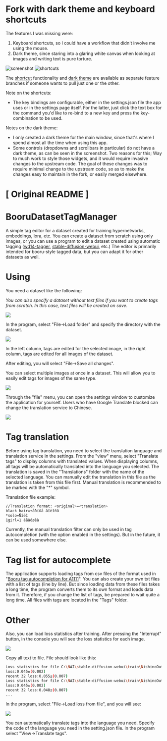 # Fork with dark theme and keyboard shortcuts
The features I was missing were:
1. Keyboard shortcuts, so I could have a workflow that didn't involve me using the mouse.
2. Dark theme, since staring into a glaring white canvas when looking at images and writing text is pure torture.

![screenshot](https://github.com/jojje/BooruDatasetTagManager/assets/134889/b728ab8a-d0b8-4c1f-8fe6-b5c9c71d13fe)
![shortcuts](https://github.com/jojje/BooruDatasetTagManager/assets/134889/95f552c9-869b-432b-82c6-6e5bfdaf9e4e)

The [shortcut](https://github.com/jojje/BooruDatasetTagManager/tree/feat/keyboard-shortcuts) functionality and [dark theme](https://github.com/jojje/BooruDatasetTagManager/tree/feat/dark-theme) are available as separate feature branches if someone wants to pull just one or the other.

Note on the shortcuts:
* The key bindings are configurable, either in the settings.json file the app uses or in the settings page itself. For the latter, just click the text box for the command you'd like to re-bind to a new key and press the key-combination to be used.

Notes on the dark theme:
* I only created a dark theme for the main window, since that's where I spend almost all the time when using this app.
* Some controls (dropdowns and scrollbars in particular) do not have a dark theme, as can be seen in the screenshot. Two reasons for this; Way to much work to style those widgets, and it would require invasive changes to the upstream code. The goal of these changes was to require minimal change to the upstream code, so as to make the changes easy to maintain in the fork, or easily merged elsewhere.

# [ Original README ]
# BooruDatasetTagManager
A simple tag editor for a dataset created for training hypernetworks, embeddings, lora, etc. You can create a dataset from scratch using only images, or you can use a program to edit a dataset created using automatic tagging ([wd14-tagger](https://github.com/toriato/stable-diffusion-webui-wd14-tagger), [stable-diffusion-webui](https://github.com/AUTOMATIC1111/stable-diffusion-webui), etc.)
The editor is primarily intended for booru-style tagged data, but you can adapt it for other datasets as well.
# Using
You need a dataset like the following:

*You can also specify a dataset without text files if you want to create tags from scratch. In this case, text files will be created on save.*

![](https://user-images.githubusercontent.com/1236582/198582869-be2938a7-f7b2-4ad9-8e8c-a53604a24c2d.jpg)



In the program, select "File->Load folder" and specify the directory with the dataset.

![](https://user-images.githubusercontent.com/1236582/230425218-7718cc79-ba36-48c9-b08f-c36d72633eee.png)

In the left column, tags are edited for the selected image, in the right column, tags are edited for all images of the dataset.

After editing, you will select "File->Save all changes".

You can select multiple images at once in a dataset. This will allow you to easily edit tags for images of the same type.

![](https://user-images.githubusercontent.com/1236582/230428077-a1e3a724-d5fc-4cf6-a187-e7090c381762.png)

Through the "file" menu, you can open the settings window to customize the application for yourself. Users who have Google Translate blocked can change the translation service to Chinese.

![](https://user-images.githubusercontent.com/1236582/230429522-9ae76b82-f8d7-4f24-81e4-8c7072bd412c.png)

# Tag translation

Before using tag translation, you need to select the translation language and translation service in the settings.
From the "view" menu, select "Translate tags" to display columns with translated values. When displaying columns, all tags will be automatically translated into the language you selected. The translation is saved in the "Translations" folder with the name of the selected language. You can manually edit the translation in this file as the translation is taken from this file first. Manual translation is recommended to be marked with the "*" symbol.

Translation file example:
```bash
//Translation format: <original>=<translation>
black hair=÷åðíûå âîëîñû
*solo=Ñîëî
1girl=1 äåâóøêà
```

Currently, the manual translation filter can only be used in tag autocompletion (with the option enabled in the settings). But in the future, it can be used somewhere else.

# Tag list for autocomplete

The application supports loading tags from csv files of the format used in "[Booru tag autocompletion for A1111](https://github.com/DominikDoom/a1111-sd-webui-tagcomplete)". You can also create your own txt files with a list of tags (line by line). But since loading data from these files takes a long time, the program converts them to its own format and loads data from it. Therefore, if you change the list of tags, be prepared to wait quite a long time. All files with tags are located in the "Tags" folder.

# Other

Also, you can load loss statistics after training.
After pressing the "Interrupt" button, in the console you will see the loss statistics for each image.

![](https://user-images.githubusercontent.com/1236582/198585578-1a958600-cc95-466e-b926-3cfed44b28e4.jpg)

Copy all text to file. File should look like this:
```bash
Loss statistics for file C:\NAI\stable-diffusion-webui\train\NishinoOut2\00006-0-00003-0-98028336_p0.png
loss:0.045±(0.002)
recent 32 loss:0.055±(0.007)
Loss statistics for file C:\NAI\stable-diffusion-webui\train\NishinoOut2\00014-0-00007-0-98909113_p0.png
loss:0.045±(0.002)
recent 32 loss:0.048±(0.007)
...
```

In the program, select "File->Load loss from file", and you will see:

![](https://user-images.githubusercontent.com/1236582/198586476-6094d32f-b31d-48a2-8ad7-f043417cd78c.jpg)

You can automatically translate tags into the language you need. Specify the code of the language you need in the setting.json file. In the program select "View->Translate tags".
